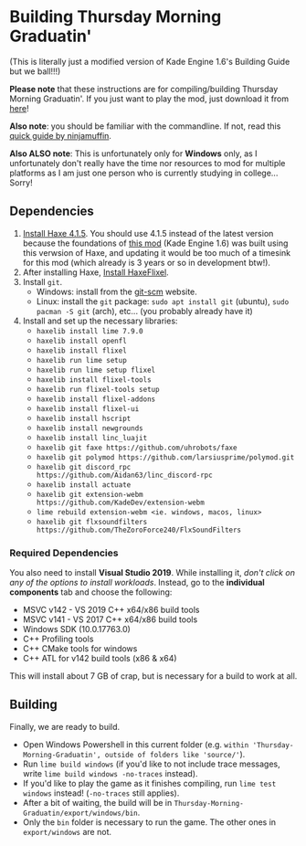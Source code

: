 ﻿# Building Thursday Morning Graduatin'

(This is literally just a modified version of Kade Engine 1.6's Building Guide but we ball!!!)

**Please note** that these instructions are for compiling/building Thursday Morning Graduatin'. If you just want to play the mod, just download it from [here](https://www.youtube.com/watch?v=dQw4w9WgXcQ)!

**Also note**: you should be familiar with the commandline. If not, read this [quick guide by ninjamuffin](https://ninjamuffin99.newgrounds.com/news/post/1090480).

**Also ALSO note**: This is unfortunately only for **Windows** only, as I unfortunately don't really have the time nor resources to mod for multiple platforms as I am just one person who is currently studying in college... Sorry!

## Dependencies
 1. [Install Haxe 4.1.5](https://haxe.org/download/version/4.1.5/). You should use 4.1.5 instead of the latest version because the foundations of [this mod](https://github.com/DreamedWave/Thursday-Morning-Graduatin) (Kade Engine 1.6) was built using this verwsion of Haxe, and updating it would be too much of a timesink for this mod (which already is 3 years or so in development btw!).
 2. After installing Haxe, [Install HaxeFlixel](https://haxeflixel.com/documentation/install-haxeflixel/).
 3. Install `git`.
	 - Windows: install from the [git-scm](https://git-scm.com/downloads) website.
	 - Linux: install the `git` package: `sudo apt install git` (ubuntu), `sudo pacman -S git` (arch), etc... (you probably already have it)
 4. Install and set up the necessary libraries:
	 - `haxelib install lime 7.9.0`
	 - `haxelib install openfl`
	 - `haxelib install flixel`
	 - `haxelib run lime setup`
	 - `haxelib run lime setup flixel`
	 - `haxelib install flixel-tools`
	 - `haxelib run flixel-tools setup`
	 - `haxelib install flixel-addons`
	 - `haxelib install flixel-ui`
	 - `haxelib install hscript`
	 - `haxelib install newgrounds`
	 - `haxelib install linc_luajit`
	 - `haxelib git faxe https://github.com/uhrobots/faxe`
	 - `haxelib git polymod https://github.com/larsiusprime/polymod.git`
	 - `haxelib git discord_rpc https://github.com/Aidan63/linc_discord-rpc`
	 - `haxelib install actuate`
	 - `haxelib git extension-webm https://github.com/KadeDev/extension-webm`
	 - `lime rebuild extension-webm <ie. windows, macos, linux>`
	 - `haxelib git flxsoundfilters https://github.com/TheZoroForce240/FlxSoundFilters`

### Required Dependencies
You also need to install **Visual Studio 2019**. While installing it, *don't click on any of the options to install workloads*. Instead, go to the **individual components** tab and choose the following:

-   MSVC v142 - VS 2019 C++ x64/x86 build tools
-   MSVC v141 - VS 2017 C++ x64/x86 build tools
-   Windows SDK (10.0.17763.0)
-   C++ Profiling tools
-   C++ CMake tools for windows
-   C++ ATL for v142 build tools (x86 & x64)

This will install about 7 GB of crap, but is necessary for a build to work at all.

## Building
Finally, we are ready to build.

- Open Windows Powershell in this current folder (e.g. `within 'Thursday-Morning-Graduatin', outside of folders like 'source/'`).
- Run `lime build windows` (if you'd like to not include trace messages, write `lime build windows -no-traces` instead).
- If you'd like to play the game as it finishes compiling, run `lime test windows` instead!	(`-no-traces` still applies).
- After a bit of waiting, the build will be in `Thursday-Morning-Graduatin/export/windows/bin`.
- Only the `bin` folder is necessary to run the game. The other ones in `export/windows` are not.
